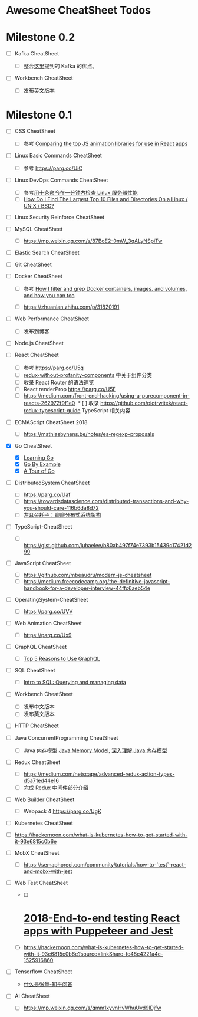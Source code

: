 # Awesome CheatSheet Todos

# Milestone 0.2

* [ ] Kafka CheatSheet

  * [ ] 整合[这里](https://medium.freecodecamp.org/what-makes-apache-kafka-so-fast-a8d4f94ab145)提到的 Kafka 的优点。

* [ ] Workbench CheatSheet
  * [ ] 发布英文版本

# Milestone 0.1

* [ ] CSS CheatSheet

  * [ ] 参考 [Comparing the top JS animation libraries for use in React apps](https://parg.co/Ux9)

* [ ] Linux Basic Commands CheatSheet

  * [ ] 参考 https://parg.co/UiC

* [ ] Linux DevOps Commands CheatSheet

  * [ ] 参考[用十条命令在一分钟内检查 Linux 服务器性能](http://www.infoq.com/cn/news/2015/12/linux-performance)
  * [ ] [How Do I Find The Largest Top 10 Files and Directories On a Linux / UNIX / BSD?](http://www.cyberciti.biz/faq/how-do-i-find-the-largest-filesdirectories-on-a-linuxunixbsd-filesystem/)

* [ ] Linux Security Reinforce CheatSheet

* [ ] MySQL CheatSheet

  * [ ] https://mp.weixin.qq.com/s/87BoE2-0mW_3qALyNSpiTw

* [ ] Elastic Search CheatSheet

* [ ] Git CheatSheet

* [ ] Docker CheatSheet

  * [ ] 参考 [How I filter and grep Docker containers, images, and volumes, and how you can too](https://parg.co/Uxy)

  * [ ] https://zhuanlan.zhihu.com/p/31820191

* [ ] Web Performance CheatSheet

  * [ ] 发布到博客

* [ ] Node.js CheatSheet

* [ ] React CheatSheet

  * [ ] 参考 https://parg.co/U5q
  * [ ] [redux-without-profanity-components](https://tonyhb.gitbooks.io/redux-without-profanity/content/components.html) 中关于组件分类
  * [ ] 收录 React Router 的语法速览
  * [ ] React renderProp https://parg.co/U5E
  * [ ] https://medium.com/front-end-hacking/using-a-purecomponent-in-reacts-262972f9f1e0
         \* [ ] 收录 https://github.com/piotrwitek/react-redux-typescript-guide TypeScript 相关内容

* [ ] ECMAScript CheatSheet 2018

  * [ ] https://mathiasbynens.be/notes/es-regexp-proposals

* [x] Go CheatSheet

  * [x] [Learning Go](https://parg.co/Uyy)
  * [x] [Go By Example](https://gobyexample.com/)
  * [x] [A Tour of Go](https://tour.golang.org/methods/14)

* [ ] DistributedSystem CheatSheet

  * [ ] https://parg.co/Uaf
  * [ ] https://towardsdatascience.com/distributed-transactions-and-why-you-should-care-116b6da8d72
  * [ ] [左耳朵耗子：聊聊分布式系统架构](https://mp.weixin.qq.com/s/12s9JUxVDqAnLAeqc_de8w)

* [ ] TypeScript-CheatSheet

  * [ ] https://gist.github.com/juhaelee/b80ab497f74e7393b15439c17421d299

* [ ] JavaScript CheatSheet

  * [ ] https://github.com/mbeaudru/modern-js-cheatsheet
  * [ ] https://medium.freecodecamp.org/the-definitive-javascript-handbook-for-a-developer-interview-44ffc6aeb54e

* [ ] OperatingSystem-CheatSheet

  * [ ] https://parg.co/UVV

* [ ] Web Animation CheatSheet

  * [ ] https://parg.co/Ux9

* [ ] GraphQL CheatSheet

  * [ ] [Top 5 Reasons to Use GraphQL](https://blog.graph.cool/top-5-reasons-to-use-graphql-b60cfa683511)

* [ ] SQL CheatSheet

  * [ ] [Intro to SQL: Querying and managing data](https://www.khanacademy.org/computing/computer-programming/sql/)

* [ ] Workbench CheatSheet

  * [ ] 发布中文版本
  * [ ] 发布英文版本

* [ ] HTTP CheatSheet

* [ ] Java ConcurrentProgramming CheatSheet

  * [ ] Java 内存模型 [Java Memory Model](http://tutorials.jenkov.com/java-concurrency/java-memory-model.html), [深入理解 Java 内存模型](http://www.infoq.com/cn/articles/java-memory-model-1)

* [ ] Redux CheatSheet

  * [ ] https://medium.com/netscape/advanced-redux-action-types-d5a71ed44e16
  * [ ] 完成 Redux 中间件部分介绍

* [ ] Web Builder CheatSheet

  * [ ] Webpack 4 https://parg.co/UgK

* [ ] Kubernetes CheatSheet

- [ ] https://hackernoon.com/what-is-kubernetes-how-to-get-started-with-it-93e6815c0b6e

- [ ] MobX CheatSheet

  * [ ] https://semaphoreci.com/community/tutorials/how-to-`test`-react-and-mobx-with-jest

- [ ] Web Test CheatSheet

  * [ ] # [2018-End-to-end testing React apps with Puppeteer and Jest](https://blog.logrocket.com/end-to-end-testing-react-apps-with-puppeteer-and-jest-ce2f414b4fd7)
  * [ ] https://hackernoon.com/what-is-kubernetes-how-to-get-started-with-it-93e6815c0b6e?source=linkShare-fe48c4221a4c-1525916860

- [ ] Tensorflow CheatSheet

  * [什么是张量-知乎问答](https://www.zhihu.com/question/20695804/answer/64920043)

- [ ] AI CheatSheet
  * [ ] https://mp.weixin.qq.com/s/qmm1xyvnHvWhuUvd9lDjfw
